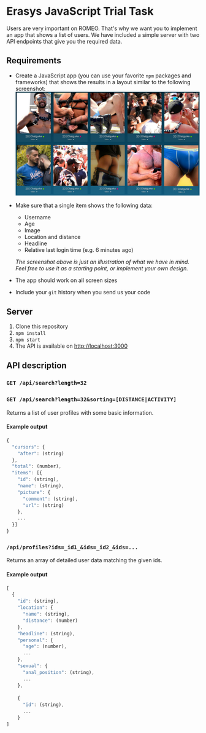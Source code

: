 # Erasys JavaScript Trial Task
Users are very important on ROMEO. That's why we want you to implement an app that shows a list of users. We have included a simple server with two API endpoints that give you the required data.

## Requirements
- Create a JavaScript app (you can use your favorite `npm` packages and frameworks) that shows the results in a layout similar to the following screenshot:
![](backend/data/mockup.jpg)

- Make sure that a single item shows the following data:
  - Username
  - Age
  - Image
  - Location and distance
  - Headline
  - Relative last login time (e.g. 6 minutes ago)

  *The screenshot above is just an illustration of what we have in mind. Feel free to use it as a starting point, or implement your own design.*

- The app should work on all screen sizes
- Include your `git` history when you send us your code

## Server
1. Clone this repository
2. `npm install`
3. `npm start`
4. The API is available on [http://localhost:3000](http://localhost:3000)

## API description
### `GET /api/search?length=32`
### `GET /api/search?length=32&sorting=[DISTANCE|ACTIVITY]`
Returns a list of user profiles with some basic information.

#### Example output
```javascript
{
  "cursors": {
    "after": (string)
  },
  "total": (number),
  "items": [{
    "id": (string),
    "name": (string),
    "picture": {
      "comment": (string),
      "url": (string)
    },
    ...
  }]
}
```

### `/api/profiles?ids=_id1_&ids=_id2_&ids=...`
Returns an array of detailed user data matching the given ids.

#### Example output
```javascript
[
  {
    "id": (string),
    "location": {
      "name": (string),
      "distance": (number)
    },
    "headline": (string),
    "personal": {
      "age": (number),
      ...
    },
    "sexual": {
      "anal_position": (string),
      ...
    },

    {
      "id": (string),
      ...
    }
]
```
